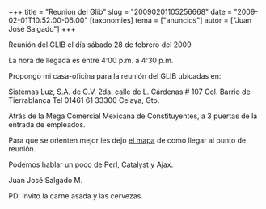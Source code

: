 +++
title = "Reunion del Glib"
slug = "20090201105256668"
date = "2009-02-01T10:52:00-06:00"
[taxonomies]
tema = ["anuncios"]
autor = ["Juan José Salgado"]
+++

Reunión del GLIB el día sábado 28 de febrero del 2009

La hora de llegada es entre 4:00 p.m. a 4:30 p.m.

Propongo mi casa-oficina para la reunión del GLIB ubicadas en:

Sistemas Luz, S.A. de C.V.
2da. calle de L. Cárdenas \# 107
Col. Barrio de Tierrablanca
Tel 01461 61 33300
Celaya, Gto.

Atrás de la Mega Comercial Mexicana de Constituyentes, a 3 puertas de la
entrada de empleados.

Para que se orienten mejor les dejo [el
mapa](http://jacob.ad-sistemas.com/gallery/glib/plano2glib280209.jpg) de
como llegar al punto de reunión.

Podemos hablar un poco de Perl, Catalyst y Ajax.

Juan José Salgado M.

PD: Invito la carne asada y las cervezas.
